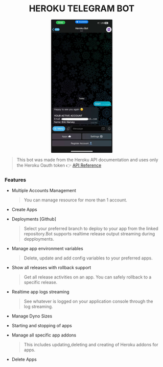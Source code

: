 <div align="center">
  <h1>HEROKU TELEGRAM BOT</h1>
  <img src="heroku_pic.jpg" alt="Menu Options" style="display: block; margin: 0 auto; width: 200px; height: auto;">
</div>

> This bot was made from the Heroku API documentation and uses only the Heroku Oauth token 👉 <a href='https://devcenter.heroku.com/articles/platform-api-reference'>API Reference</a>

### Features

- Multiple Accounts Management

  > You can manage resource for more than 1 account.

- Create Apps

- Deployments [Github]

  > Select your preferred branch to deploy to your app from the linked repository.Bot supports realtime release output streaming during depployments.

- Manage app environment variables

  > Delete, update and add config variables to your preferred apps.

- Show all releases with rollback support

  > Get all release activities on an app. You can safely rollback to a specific release.

- Realtime app logs streaming

  > See whatever is logged on your application console through the log streaming.

- Manage Dyno Sizes

- Starting and stopping of apps

- Manage all specific app addons

  > This includes updating,deleting and creating of Heroku addons for apps.

- Delete Apps

